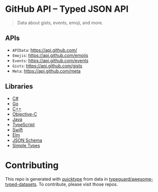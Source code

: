 # GitHub API – Typed JSON API

> Data about gists, events, emoji, and more.

## APIs

* `APIData`: https://api.github.com/
* `Emojis`: https://api.github.com/emojis
* `Events`: https://api.github.com/events
* `Gists`: https://api.github.com/gists
* `Meta`: https://api.github.com/meta

## Libraries

* [C#](csharp)
* [Go](golang)
* [C++](cplusplus)
* [Objective-C](objective-c)
* [Java](java)
* [TypeScript](typescript)
* [Swift](swift4)
* [Elm](elm)
* [JSON Schema](json-schema)
* [Simple Types](types)

# Contributing

This repo is generated with [quicktype](https://github.com/quicktype/quicktype) from data in [typeguard/awesome-typed-datasets](https://github.com/typeguard/awesome-typed-datasets).
To contribute, please visit those repos.
